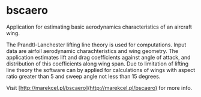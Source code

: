 # bscaero
Application for estimating basic aerodynamics characteristics of an aircraft wing.

The Prandtl-Lanchester lifting line theory is used for computations. Input data are airfoil aerodynamic charachteristics and wing geometry. The application estimates lift and drag coefficients against angle of attack, and distribution of this coefficients along wing span. Due to limitation of lifting line theory the software can by applied for calculations of wings with aspect ratio greater than 5 and sweep angle not less than 15 degrees.

Visit [http://marekcel.pl/bscaero](http://marekcel.pl/bscaero) for more info.
